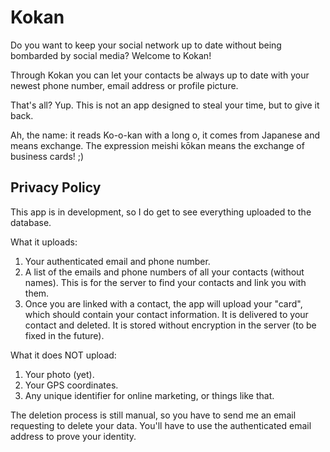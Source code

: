 # Kokan

Do you want to keep your social network up to date without being bombarded by social media? Welcome to Kokan!

Through Kokan you can let your contacts be always up to date with your newest phone number, email address or profile picture.

That's all? Yup. This is not an app designed to steal your time, but to give it back.

Ah, the name: it reads Ko-o-kan with a long o, it comes from Japanese and means exchange. The expression meishi kōkan means the exchange of business cards!
;)

## Privacy Policy

This app is in development, so I do get to see everything uploaded to the database.

What it uploads:
  1. Your authenticated email and phone number.
  2. A list of the emails and phone numbers of all your contacts (without names). This is for the server to find your contacts and link you with them.
  3. Once you are linked with a contact, the app will upload your "card", which should contain your contact information. It is delivered to your contact and deleted. It is stored without encryption in the server (to be fixed in the future).

What it does NOT upload:
  1. Your photo (yet).
  2. Your GPS coordinates.
  3. Any unique identifier for online marketing, or things like that.

The deletion process is still manual, so you have to send me an email requesting to delete your data. You'll have to use the authenticated email address to prove your identity.
